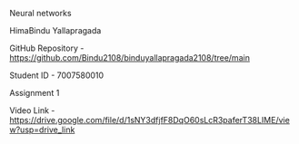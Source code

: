 Neural networks


HimaBindu Yallapragada


GitHub Repository - https://github.com/Bindu2108/binduyallapragada2108/tree/main


Student ID - 7007580010


Assignment 1


Video Link - https://drive.google.com/file/d/1sNY3dfjfF8DqO60sLcR3paferT38LIME/view?usp=drive_link 
